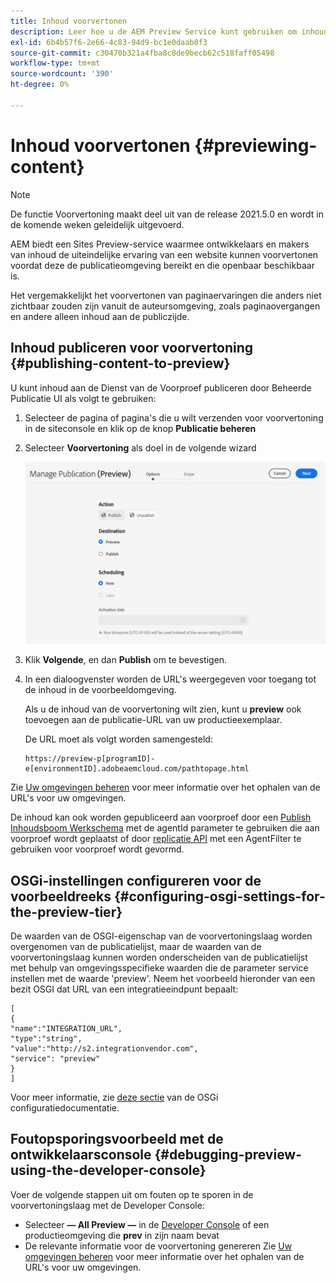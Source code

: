 ```yaml
---
title: Inhoud voorvertonen
description: Leer hoe u de AEM Preview Service kunt gebruiken om inhoud voor te vertonen voordat u live gaat.
exl-id: 6b4b57f6-2e66-4c83-94d9-bc1e0daab0f3
source-git-commit: c30470b321a4fba8c8de9becb62c518faff05498
workflow-type: tm+mt
source-wordcount: '390'
ht-degree: 0%

---
```


# Inhoud voorvertonen {#previewing-content}

>[!NOTE]
>
>De functie Voorvertoning maakt deel uit van de release 2021.5.0 en wordt in de komende weken geleidelijk uitgevoerd.

AEM biedt een Sites Preview-service waarmee ontwikkelaars en makers van inhoud de uiteindelijke ervaring van een website kunnen voorvertonen voordat deze de publicatieomgeving bereikt en die openbaar beschikbaar is.

Het vergemakkelijkt het voorvertonen van paginaervaringen die anders niet zichtbaar zouden zijn vanuit de auteursomgeving, zoals paginaovergangen en andere alleen inhoud aan de publiczijde.

## Inhoud publiceren voor voorvertoning {#publishing-content-to-preview}

U kunt inhoud aan de Dienst van de Voorproef publiceren door Beheerde Publicatie UI als volgt te gebruiken:

1. Selecteer de pagina of pagina&#39;s die u wilt verzenden voor voorvertoning in de siteconsole en klik op de knop **Publicatie beheren**
1. Selecteer **Voorvertoning** als doel in de volgende wizard

   ![beheerde publicatie](/help/sites-cloud/authoring/assets/previewmanagedpublication.png)

1. Klik **Volgende**, en dan **Publish** om te bevestigen.

1. In een dialoogvenster worden de URL&#39;s weergegeven voor toegang tot de inhoud in de voorbeeldomgeving.

   Als u de inhoud van de voorvertoning wilt zien, kunt u **preview** ook toevoegen aan de publicatie-URL van uw productieexemplaar.

   De URL moet als volgt worden samengesteld:

   ```
   https://preview-p[programID]-e[environmentID].adobeaemcloud.com/pathtopage.html
   ```

Zie [Uw omgevingen beheren](https://experienceleague.adobe.com/docs/experience-manager-cloud-manager/using/how-to-use/manage-your-environment.html?lang=en) voor meer informatie over het ophalen van de URL&#39;s voor uw omgevingen.

De inhoud kan ook worden gepubliceerd aan voorproef door een [Publish Inhoudsboom Werkschema](/help/operations/replication.md#publish-content-tree-workflow) met de agentId parameter te gebruiken die aan voorproef wordt geplaatst of door [replicatie API](/help/operations/replication.md#replication-api) met een AgentFilter te gebruiken voor voorproef wordt gevormd.

## OSGi-instellingen configureren voor de voorbeeldreeks {#configuring-osgi-settings-for-the-preview-tier}

De waarden van de OSGI-eigenschap van de voorvertoningslaag worden overgenomen van de publicatielijst, maar de waarden van de voorvertoningslaag kunnen worden onderscheiden van de publicatielijst met behulp van omgevingsspecifieke waarden die de parameter service instellen met de waarde &#39;preview&#39;. Neem het voorbeeld hieronder van een bezit OSGI dat URL van een integratieeindpunt bepaalt:

```
[
{
"name":"INTEGRATION_URL",
"type":"string",
"value":"http://s2.integrationvendor.com",
"service": "preview"
}
]
```

Voor meer informatie, zie [deze sectie](/help/implementing/deploying/configuring-osgi.md#author-vs-publish-configuration) van de OSGi configuratiedocumentatie.

## Foutopsporingsvoorbeeld met de ontwikkelaarsconsole {#debugging-preview-using-the-developer-console}

Voer de volgende stappen uit om fouten op te sporen in de voorvertoningslaag met de Developer Console:

* Selecteer **— All Preview —** in de [Developer Console](/help/implementing/developing/introduction/development-guidelines.md#aem-as-a-cloud-service-development-tools) of een productieomgeving die **prev** in zijn naam bevat
* De relevante informatie voor de voorvertoning genereren
Zie [Uw omgevingen beheren](https://experienceleague.adobe.com/docs/experience-manager-cloud-manager/using/how-to-use/manage-your-environment.html?lang=en) voor meer informatie over het ophalen van de URL&#39;s voor uw omgevingen.
